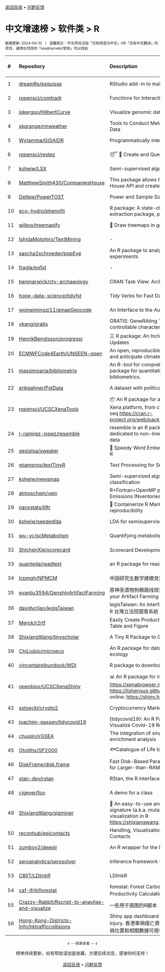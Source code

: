 <a href="https://github.com/GrowingGit/GitHub-Chinese-Top-Charts#github中文排行榜">返回目录</a> • <a href="/content/docs/feedback.md">问题反馈</a>

# 中文增速榜 > 软件类 > R
<sub>数据更新: 2024-04-10&nbsp;&nbsp;&nbsp;/&nbsp;&nbsp;&nbsp;温馨提示：中文项目泛指「文档母语为中文」OR「含有中文翻译」的项目，通常在项目的「readme/wiki/官网」可以找到</sub>

|#|Repository|Description|Stars|Average daily growth|Updated|
|:-|:-|:-|:-|:-|:-|
|1|[dreamRs/esquisse](https://github.com/dreamRs/esquisse)|RStudio add-in to make plots interactively with ggplot2|1736|1|2024-04-09|
|2|[ropensci/comtradr](https://github.com/ropensci/comtradr)|Functions for Interacting with the UN Comtrade API|59|0|2024-02-28|
|3|[jokergoo/HilbertCurve](https://github.com/jokergoo/HilbertCurve)|Visualize genomic data by Hilbert curve|40|0|2024-02-27|
|4|[skgrange/rmweather](https://github.com/skgrange/rmweather)|Tools to Conduct Meteorological Normalisation on Air Quality Data|44|0|2023-11-21|
|5|[Wytamma/GISAIDR](https://github.com/Wytamma/GISAIDR)|Programmatically interact with the GISAID database.|63|0|2024-02-01|
|6|[ropensci/restez](https://github.com/ropensci/restez)|:sleeping: :open_file_folder: Create and Query a Local Copy of GenBank in R|25|0|2023-10-25|
|7|[koheiw/LSX](https://github.com/koheiw/LSX)|Semi-supervised algorithm for document scaling|53|0|2024-03-05|
|8|[MatthewSmith430/CompaniesHouse](https://github.com/MatthewSmith430/CompaniesHouse)|This package allows to extract data from the Companies House API and create interlocking directorates networks|25|0|2024-01-19|
|9|[Detlew/PowerTOST](https://github.com/Detlew/PowerTOST)|Power and Sample Size for (Bio)Equivalence Studies|18|0|2024-03-19|
|10|[eco-hydro/phenofit](https://github.com/eco-hydro/phenofit)|R package: A state-of-the-art Vegetation Phenology extraction package, phenofit|67|0|2024-01-23|
|11|[wilkox/treemapify](https://github.com/wilkox/treemapify)|🌳 Draw treemaps in ggplot2|210|0|2023-10-17|
|12|[IshidaMotohiro/TextMining](https://github.com/IshidaMotohiro/TextMining)|-|18|0|2023-11-02|
|13|[sascha2schroeder/popEye](https://github.com/sascha2schroeder/popEye)|An R package to analyze eye-tracking data from reading experiments|20|0|2024-03-19|
|14|[fragla/eq5d](https://github.com/fragla/eq5d)|-|20|0|2024-02-16|
|15|[benmarwick/ctv-archaeology](https://github.com/benmarwick/ctv-archaeology)|CRAN Task View: Archaeological Science|142|0|2024-03-14|
|16|[hope-data-science/tidyfst](https://github.com/hope-data-science/tidyfst)|Tidy Verbs for Fast Data Manipulation|94|0|2024-04-08|
|17|[womeimingzi11/amapGeocode](https://github.com/womeimingzi11/amapGeocode)|An Interface to the AutoNavi Maps API Geocoding Services|11|0|2023-10-31|
|18|[ykang/gratis](https://github.com/ykang/gratis)|GRATIS: GeneRAting TIme Series with diverse and controllable characteristics|75|0|2024-04-08|
|19|[HenrikBengtsson/progressr](https://github.com/HenrikBengtsson/progressr)|三 R package: An Inclusive, Unifying API for Progress Updates|274|0|2023-12-12|
|20|[ECMWFCode4Earth/UNSEEN-open](https://github.com/ECMWFCode4Earth/UNSEEN-open)|An open, reproducible and transferable workflow to assess and anticipate climate extremes beyond the observed record|16|0|2024-04-01|
|21|[massimoaria/bibliometrix](https://github.com/massimoaria/bibliometrix)|An R-tool for comprehensive science mapping analysis. A package for quantitative research in scientometrics and bibliometrics.|456|0|2024-04-08|
|22|[erikgahner/PolData](https://github.com/erikgahner/PolData)|A dataset with political datasets|524|0|2024-04-06|
|23|[ropensci/UCSCXenaTools](https://github.com/ropensci/UCSCXenaTools)|:package: An R package for accessing genomics data from UCSC Xena platform, from cancer multi-omics to single-cell RNA-seq https://cran.r-project.org/web/packages/UCSCXenaTools/|98|0|2024-01-13|
|24|[l-ramirez-lopez/resemble](https://github.com/l-ramirez-lopez/resemble)|resemble is an R package which implements functions dedicated to non-linear modelling of complex spectroscopy data|19|0|2024-02-16|
|25|[gesistsa/sweater](https://github.com/gesistsa/sweater)|👚 Speedy Word Embedding Association Test & Extras using R|27|0|2023-11-10|
|26|[mlampros/textTinyR](https://github.com/mlampros/textTinyR)|Text Processing for Small or Big Data Files in R|38|0|2023-12-05|
|27|[koheiw/newsmap](https://github.com/koheiw/newsmap)|Semi-supervised algorithm for geographical document classification|56|0|2024-03-30|
|28|[atmoschem/vein](https://github.com/atmoschem/vein)| R+Fortran+OpenMP package to estimate Vehicular Emissions INventories VEIN. |42|0|2024-04-09|
|29|[nanxstats/liftr](https://github.com/nanxstats/liftr)|🐳 Containerize R Markdown documents for continuous reproducibility|169|0|2024-03-11|
|30|[koheiw/seededlda](https://github.com/koheiw/seededlda)|LDA for semisupervised topic modeling|62|0|2024-04-07|
|31|[wu-yc/scMetabolism](https://github.com/wu-yc/scMetabolism)|Quantifying metabolism activity at the single-cell resolution|85|0|2024-02-08|
|32|[ShichenXie/scorecard](https://github.com/ShichenXie/scorecard)|Scorecard Development in R, 评分卡|156|0|2024-03-05|
|33|[quanteda/readtext](https://github.com/quanteda/readtext)|an R package for reading text files|115|0|2024-02-27|
|34|[lcpmgh/NPMCM](https://github.com/lcpmgh/NPMCM)|中国研究生数学建模竞赛获奖数据及可视化分析|11|0|2024-03-07|
|35|[evanliu3594/GenshinArtifactFarming](https://github.com/evanliu3594/GenshinArtifactFarming)|原神圣遗物狗粮路线规划装置   Planning tools for customizing your Artifact Farming Route in Genshin Impact|5|0|2023-12-27|
|36|[davidycliao/legisTaiwan](https://github.com/davidycliao/legisTaiwan)|legisTaiwan: An Interface to Access Taiwan Legislative API in R 台灣立法院國會系統 API |22|0|2024-02-25|
|37|[Merck/r2rtf](https://github.com/Merck/r2rtf)|Easily Create Production-Ready Rich Text Format (RTF) Table and Figure|72|0|2024-02-08|
|38|[ShixiangWang/tinyscholar](https://github.com/ShixiangWang/tinyscholar)|A Tiny R Package to Get and Show Google Scholar Profile|8|0|2024-01-05|
|39|[ChiLiubio/microeco](https://github.com/ChiLiubio/microeco)|An R package for data analysis in microbial community ecology|169|0|2024-04-09|
|40|[vincentarelbundock/WDI](https://github.com/vincentarelbundock/WDI)|R package to download World Bank data|198|0|2023-11-23|
|41|[openbiox/UCSCXenaShiny](https://github.com/openbiox/UCSCXenaShiny)|📊 An R package for interactively exploring UCSC Xena https://xenabrowser.net/datapages/; Book: https://lishensuo.github.io/UCSCXenaShiny_Book; App online: https://shiny.hiplot.cn/ucsc-xena-shiny/, htt ...|83|0|2024-04-07|
|42|[sstoeckl/crypto2](https://github.com/sstoeckl/crypto2)|Cryptocurrency Market Data|45|0|2024-01-29|
|43|[joachim-gassen/tidycovid19](https://github.com/joachim-gassen/tidycovid19)|{tidycovid19}: An R Package to Download, Tidy and Visualize Covid-19 Related Data|146|0|2024-03-18|
|44|[chuiqin/irGSEA](https://github.com/chuiqin/irGSEA)|The integration of single cell rank-based gene set enrichment analysis|80|0|2024-03-29|
|45|[Otoliths/SP2000](https://github.com/Otoliths/SP2000)|🐟Catalogue of Life toolkit for R|12|0|2023-11-29|
|46|[DiskFrame/disk.frame](https://github.com/DiskFrame/disk.frame)|Fast Disk-Based Parallelized Data Manipulation Framework for Larger-than-RAM Data|592|0|2024-02-05|
|47|[stan-dev/rstan](https://github.com/stan-dev/rstan)|RStan, the R interface to Stan|1000|0|2024-03-28|
|48|[cjgeyer/foo](https://github.com/cjgeyer/foo)|A demo for a class|35|0|2024-01-23|
|49|[ShixiangWang/sigminer](https://github.com/ShixiangWang/sigminer)|🌲 An easy-to-use and scalable toolkit for genomic alteration signature (a.k.a. mutational signature) analysis and visualization in R https://shixiangwang.github.io/sigminer/reference/index.html|132|0|2024-03-13|
|50|[reconhub/epicontacts](https://github.com/reconhub/epicontacts)|Handling, Visualisation and Analysis of Epidemiological Contacts|15|0|2024-02-26|
|51|[zumbov2/deeplr](https://github.com/zumbov2/deeplr)|An R wrapper for the DeepL Translator API|36|0|2024-03-28|
|52|[seroanalytics/serosolver](https://github.com/seroanalytics/serosolver)|Inference framework for serological data|15|0|2024-04-09|
|53|[CBIIT/LDlinkR](https://github.com/CBIIT/LDlinkR)|LDlinkR|48|0|2024-04-04|
|54|[caf-ifrit/forestat](https://github.com/caf-ifrit/forestat)|forestat: Forest Carbon Sequestration and Potential Productivity Calculation 森林碳汇计量和潜力计算|6|0|2024-02-20|
|55|[Crazzy-Rabbit/Rscript-to-anaylise-and-visualize](https://github.com/Crazzy-Rabbit/Rscript-to-anaylise-and-visualize)|一些用于画图的R脚本|7|0|2024-03-19|
|56|[Hong-Kong-Districts-Info/hktrafficcollisions](https://github.com/Hong-Kong-Districts-Info/hktrafficcollisions)|Shiny app dashboard of HK traffic collisions that result in injury.   香港車禍傷亡資料庫：利用互動地圖和儀表版，將香港車禍位置和相關數據可視化。|6|0|2024-01-20|

<div align="center">
    <p><sub>↓ -- 感谢读者 -- ↓</sub></p>
    榜单持续更新，如有帮助请加星收藏，方便后续浏览，感谢你的支持！
</div>

<br/>

<div align="center"><a href="https://github.com/GrowingGit/GitHub-Chinese-Top-Charts#github中文排行榜">返回目录</a> • <a href="/content/docs/feedback.md">问题反馈</a></div>
